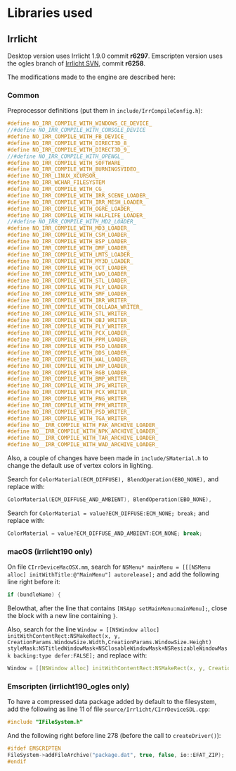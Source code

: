 # Libraries used

## Irrlicht

Desktop version uses Irrlicht 1.9.0 commit **r6297**. Emscripten version uses the ogles branch of [Irrlicht SVN](https://sourceforge.net/p/irrlicht/code/HEAD/tree/branches/ogl-es/), commit **r6258**.

The modifications made to the engine are described here:

### Common

Preprocessor definitions (put them in `include/IrrCompileConfig.h`):

```c++
#define NO_IRR_COMPILE_WITH_WINDOWS_CE_DEVICE_
//#define NO_IRR_COMPILE_WITH_CONSOLE_DEVICE
#define NO_IRR_COMPILE_WITH_FB_DEVICE_
#define NO_IRR_COMPILE_WITH_DIRECT3D_8_
#define NO_IRR_COMPILE_WITH_DIRECT3D_9_
//#define NO_IRR_COMPILE_WITH_OPENGL_
#define NO_IRR_COMPILE_WITH_SOFTWARE_
#define NO_IRR_COMPILE_WITH_BURNINGSVIDEO_
#define NO_IRR_LINUX_XCURSOR_
#define NO_IRR_WCHAR_FILESYSTEM
#define NO_IRR_COMPILE_WITH_CG_
#define NO_IRR_COMPILE_WITH_IRR_SCENE_LOADER_
#define NO_IRR_COMPILE_WITH_IRR_MESH_LOADER_
#define NO_IRR_COMPILE_WITH_OGRE_LOADER_
#define NO_IRR_COMPILE_WITH_HALFLIFE_LOADER_
//#define NO_IRR_COMPILE_WITH_MD2_LOADER_
#define NO_IRR_COMPILE_WITH_MD3_LOADER_
#define NO_IRR_COMPILE_WITH_CSM_LOADER_
#define NO_IRR_COMPILE_WITH_BSP_LOADER_
#define NO_IRR_COMPILE_WITH_DMF_LOADER_
#define NO_IRR_COMPILE_WITH_LMTS_LOADER_
#define NO_IRR_COMPILE_WITH_MY3D_LOADER_
#define NO_IRR_COMPILE_WITH_OCT_LOADER_
#define NO_IRR_COMPILE_WITH_LWO_LOADER_
#define NO_IRR_COMPILE_WITH_STL_LOADER_
#define NO_IRR_COMPILE_WITH_PLY_LOADER_
#define NO_IRR_COMPILE_WITH_SMF_LOADER_
#define NO_IRR_COMPILE_WITH_IRR_WRITER_
#define NO_IRR_COMPILE_WITH_COLLADA_WRITER_
#define NO_IRR_COMPILE_WITH_STL_WRITER_
#define NO_IRR_COMPILE_WITH_OBJ_WRITER_
#define NO_IRR_COMPILE_WITH_PLY_WRITER_
#define NO_IRR_COMPILE_WITH_PCX_LOADER_
#define NO_IRR_COMPILE_WITH_PPM_LOADER_
#define NO_IRR_COMPILE_WITH_PSD_LOADER_
#define NO_IRR_COMPILE_WITH_DDS_LOADER_
#define NO_IRR_COMPILE_WITH_WAL_LOADER_
#define NO_IRR_COMPILE_WITH_LMP_LOADER_
#define NO_IRR_COMPILE_WITH_RGB_LOADER_
#define NO_IRR_COMPILE_WITH_BMP_WRITER_
#define NO_IRR_COMPILE_WITH_JPG_WRITER_
#define NO_IRR_COMPILE_WITH_PCX_WRITER_
#define NO_IRR_COMPILE_WITH_PNG_WRITER_
#define NO_IRR_COMPILE_WITH_PPM_WRITER_
#define NO_IRR_COMPILE_WITH_PSD_WRITER_
#define NO_IRR_COMPILE_WITH_TGA_WRITER_
#define NO__IRR_COMPILE_WITH_PAK_ARCHIVE_LOADER_
#define NO__IRR_COMPILE_WITH_NPK_ARCHIVE_LOADER_
#define NO__IRR_COMPILE_WITH_TAR_ARCHIVE_LOADER_
#define NO__IRR_COMPILE_WITH_WAD_ARCHIVE_LOADER_
```

Also, a couple of changes have been made in `include/SMaterial.h` to change the default use of vertex colors in lighting.

Search for `ColorMaterial(ECM_DIFFUSE), BlendOperation(EBO_NONE),` and replace with:

```c++
ColorMaterial(ECM_DIFFUSE_AND_AMBIENT), BlendOperation(EBO_NONE),
```

Search for `ColorMaterial = value?ECM_DIFFUSE:ECM_NONE; break;` and replace with:

```c++
ColorMaterial = value?ECM_DIFFUSE_AND_AMBIENT:ECM_NONE; break;
```

### macOS (irrlicht190 only)

On file `CIrrDeviceMacOSX.mm`, search for `NSMenu* mainMenu = [[[NSMenu alloc] initWithTitle:@"MainMenu"] autorelease];` and add the following line right before it:

```c++
if (bundleName) {
```

Belowthat, after the line that contains `[NSApp setMainMenu:mainMenu];`, close the block with a new line containing `}`.

Also, search for the line `Window = [[NSWindow alloc] initWithContentRect:NSMakeRect(x, y, CreationParams.WindowSize.Width,CreationParams.WindowSize.Height) styleMask:NSTitledWindowMask+NSClosableWindowMask+NSResizableWindowMask backing:type defer:FALSE];` and replace with:

```c++
Window = [[NSWindow alloc] initWithContentRect:NSMakeRect(x, y, CreationParams.WindowSize.Width,CreationParams.WindowSize.Height) styleMask:NSTitledWindowMask+NSClosableWindowMask+NSMiniaturizableWindowMask backing:type defer:FALSE];
```

### Emscripten (irrlicht190_ogles only)

To have a compressed data package added by default to the filesystem, add the following as line 11
of file `source/Irrlicht/CIrrDeviceSDL.cpp`:

```c++
#include "IFileSystem.h"
```

And the following right before line 278 (before the call to `createDriver()`):

```c++
#ifdef EMSCRIPTEN
FileSystem->addFileArchive("package.dat", true, false, io::EFAT_ZIP);
#endif
```
